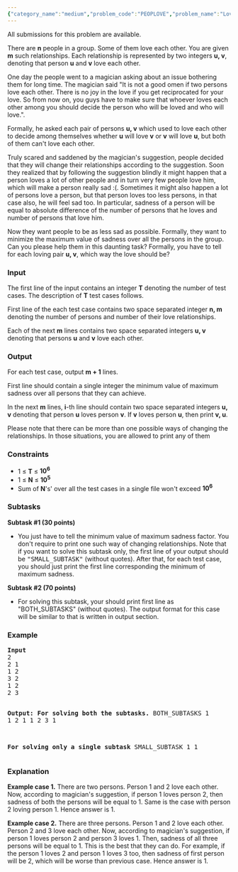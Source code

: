 ```yaml
---
{"category_name":"medium","problem_code":"PEOPLOVE","problem_name":"Love among People","languages_supported":{"0":"ADA","1":"ASM","2":"BASH","3":"BF","4":"C","5":"C99 strict","6":"CAML","7":"CLOJ","8":"CLPS","9":"CPP 4.3.2","10":"CPP 4.9.2","11":"CPP14","12":"CS2","13":"D","14":"ERL","15":"FORT","16":"FS","17":"GO","18":"HASK","19":"ICK","20":"ICON","21":"JAVA","22":"JS","23":"LISP clisp","24":"LISP sbcl","25":"LUA","26":"NEM","27":"NICE","28":"NODEJS","29":"PAS fpc","30":"PAS gpc","31":"PERL","32":"PERL6","33":"PHP","34":"PIKE","35":"PRLG","36":"PYPY","37":"PYTH","38":"PYTH 3.4","39":"RUBY","40":"SCALA","41":"SCM chicken","42":"SCM guile","43":"SCM qobi","44":"ST","45":"TCL","46":"TEXT","47":"WSPC"},"max_timelimit":5,"source_sizelimit":50000,"problem_author":"admin2","problem_tester":null,"date_added":"23-06-2016","tags":{"0":"admin2"},"time":{"view_start_date":1467052140,"submit_start_date":1467052140,"visible_start_date":1467052140,"end_date":1735669800},"layout":"problem"}
---
```

<span class="solution-visible-txt">All submissions for this problem are available.</span><p>There are <b>n</b> people in a group. Some of them love each other. You are given <b>m</b> such relationships. Each relationship is represented by two integers <b>u, v</b>, denoting that person <b>u</b> and <b>v</b> love each other.
</p>
<p>
One day the people went to a magician asking about an issue bothering them for long time. The magician said "It is not a good omen if two persons love each other. There is no joy in the love if you get reciprocated for your love.  So from now on, you guys have to make sure that whoever loves each other among you should decide the person who will be loved and who will love.".
</p>
<p>
Formally, he asked each pair of persons <b>u, v</b> which used to love each other to decide among themselves whether <b>u</b> will love <b>v</b> or <b>v</b> will love <b>u</b>, but both of them can't love each other.
</p>
<p>
Truly scared and saddened by the magician's suggestion, people decided that they will change their relationships according to the suggestion. Soon they realized that by following the suggestion blindly it might happen that a person loves a lot of other people and in turn very few people love him, which will make a person really sad :(. Sometimes it might also happen a lot of persons love a person, but that person loves too less persons, in that case also, he will feel sad too. In particular, sadness of a person will be equal to absolute difference of the number of persons that he loves and number of persons that love him.
</p>
<p>
Now they want people to be as less sad as possible. Formally, they want to minimize the maximum value of sadness over all the persons in the group. Can you please help them in this daunting task? Formally, you have to tell for each loving pair <b>u, v</b>, which way the love should be?
</p>
<h3>Input</h3>
<p>The first line of the input contains an integer <b>T</b> denoting the number of test cases. The description of <b>T</b> test cases follows.</p>
<p>First line of the each test case contains two space separated integer <b>n, m</b> denoting the number of persons and number of their love relationships.</p>
<p>Each of the next <b>m</b> lines contains two space separated integers <b>u, v</b> denoting that persons <b>u</b> and <b>v</b> love each other.</p>
<h3>Output</h3>
<p>For each test case, output <b>m + 1</b> lines. </p>
<p>First line should contain a single integer the minimum value of maximum sadness over all persons that they can achieve. </p>
<p>In the next <b>m</b> lines, <b>i</b>-th line should contain two space separated integers <b>u, v</b> denoting that person <b>u</b> loves person <b>v</b>. If <b>v</b> loves person <b>u</b>, then print <b>v, u</b>.</p>
<p>Please note that there can be more than one possible ways of changing the relationships. In those situations, you are allowed to print any of them</p>
<h3>Constraints</h3>
<ul>
<li>1 ≤ <b>T</b> ≤ <b>10<sup>6</sup></b></li>
<li>1 ≤ <b>N</b> ≤ <b>10<sup>5</sup></b></li>
<li>Sum of <b>N</b>'s' over all the test cases in a single file won't exceed <b>10<sup>6</sup></b></li>
</ul>
<h3>Subtasks</h3>
<p>
<b>Subtask #1 (30 points)</b></p>
<ul>
<li>You just have to tell the minimum value of maximum sadness factor. You don't require to print one such way of changing relationships. Note that if you want to solve this subtask only, the first line of your output should be <tt>"SMALL_SUBTASK"</tt> (without quotes). After that, for each test case, you should just print the first line corresponding the minimum of maximum sadness.
</li>
</ul>

<p>
<b>Subtask #2 (70 points)</b></p>
<ul>
<li>For solving this subtask, your should print first line as "BOTH_SUBTASKS" (without quotes). The output format for this case will be similar to that is written in output section. </li>
</ul>

<h3>Example</h3>
<pre><b>Input</b>
2
2 1
1 2
3 2
1 2
2 3

<b>Output:</b>
<b>For solving both the subtasks.</b>
BOTH_SUBTASKS
1
1 2
1
1 2
3 1

<b>For solving only a single subtask</b>
SMALL_SUBTASK
1
1
</pre><h3>Explanation</h3>
<p><b>Example case 1.</b> There are two persons. Person 1 and 2 love each other. Now, according to magician's suggestion, if person 1 loves person 2, then sadness of both the persons will be equal to 1. Same is the case with person 2 loving person 1. Hence answer is 1.</p>
<p><b>Example case 2.</b> There are three persons. Person 1 and 2 love each other. Person 2 and 3 love each other. Now, according to magician's suggestion, if person 1 loves person 2 and person 3 loves 1. Then, sadness of all three persons will be equal to 1. This is the best that they can do. For example, if the person 1 loves 2 and person 1 loves 3 too, then sadness of first person will be 2, which will be worse than previous case. Hence answer is 1.</p>
